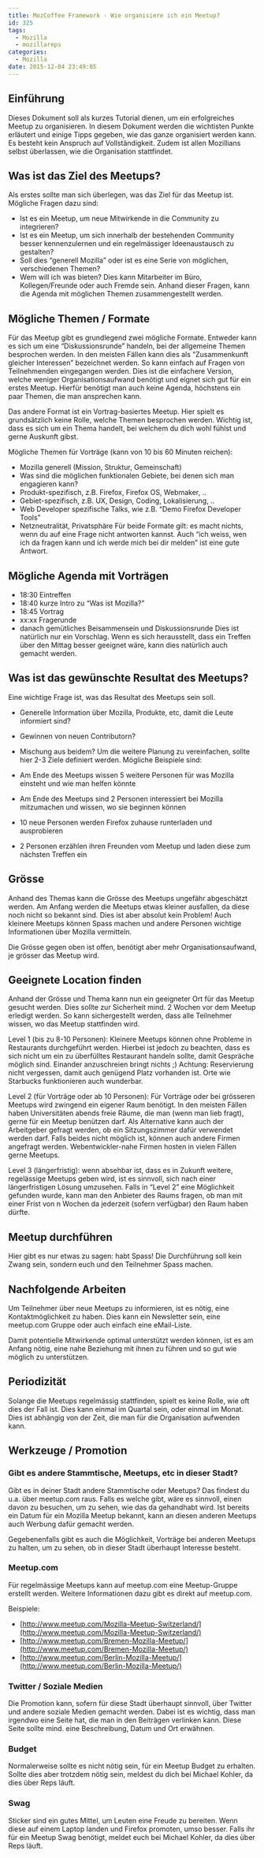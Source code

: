 ```yaml
---
title: MozCoffee Framework - Wie organisiere ich ein Meetup?
id: 325
tags:
  - Mozilla
  - mozillareps
categories:
  - Mozilla
date: 2015-12-04 23:49:05
---
```


<div class="document">
<div>
<div id="mozcoffee-framework-wie-organisiere-ich-ein-meetup" class="section">
<div id="einfuhrung" class="section">

## Einführung

Dieses Dokument soll als kurzes Tutorial dienen, um ein erfolgreiches Meetup zu organisieren. In diesem Dokument werden die wichtisten Punkte erläutert und einige Tipps gegeben, wie das ganze organisiert werden kann. Es besteht kein Anspruch auf Vollständigkeit. Zudem ist allen Mozillians selbst überlassen, wie die Organisation stattfindet.

</div>
<div id="was-ist-das-ziel-des-meetups" class="section">

## Was ist das Ziel des Meetups?

Als erstes sollte man sich überlegen, was das Ziel für das Meetup ist. Mögliche Fragen dazu sind:

*   Ist es ein Meetup, um neue Mitwirkende in die Community zu integrieren?
*   Ist es ein Meetup, um sich innerhalb der bestehenden Community besser kennenzulernen und ein regelmässiger Ideenaustausch zu gestalten?
*   Soll dies “generell Mozilla” oder ist es eine Serie von möglichen, verschiedenen Themen?
*   Wem will ich was bieten? Dies kann Mitarbeiter im Büro, Kollegen/Freunde oder auch Fremde sein.
Anhand dieser Fragen, kann die Agenda mit möglichen Themen zusammengestellt werden.

</div>
<div id="mogliche-themen-formate" class="section">

## Mögliche Themen / Formate

Für das Meetup gibt es grundlegend zwei mögliche Formate. Entweder kann es sich um eine “Diskussionsrunde” handeln, bei der allgemeine Themen besprochen werden. In den meisten Fällen kann dies als “Zusammenkunft gleicher Interessen” bezeichnet werden. So kann einfach auf Fragen von Teilnehmenden eingegangen werden. Dies ist die einfachere Version, welche weniger Organisationsaufwand benötigt und eignet sich gut für ein erstes Meetup. Hierfür benötigt man auch keine Agenda, höchstens ein paar Themen, die man ansprechen kann.

Das andere Format ist ein Vortrag-basiertes Meetup. Hier spielt es grundsätzlich keine Rolle, welche Themen besprochen werden. Wichtig ist, dass es sich um ein Thema handelt, bei welchem du dich wohl fühlst und gerne Auskunft gibst.

Mögliche Themen für Vorträge (kann von 10 bis 60 Minuten reichen):

*   Mozilla generell (Mission, Struktur, Gemeinschaft)
*   Was sind die möglichen funktionalen Gebiete, bei denen sich man engagieren kann?
*   Produkt-spezifisch, z.B. Firefox, Firefox OS, Webmaker, ..
*   Gebiet-spezifisch, z.B. UX, Design, Coding, Lokalisierung, ..
*   Web Developer spezifische Talks, wie z.B. “Demo Firefox Developer Tools”
*   Netzneutralität, Privatsphäre
Für beide Formate gilt: es macht nichts, wenn du auf eine Frage nicht antworten kannst. Auch “ich weiss, wen ich da fragen kann und ich werde mich bei dir melden” ist eine gute Antwort.

</div>
<div id="mogliche-agenda-mit-vortragen" class="section">

## Mögliche Agenda mit Vorträgen

*   18:30 Eintreffen
*   18:40 kurze Intro zu “Was ist Mozilla?”
*   18:45 Vortrag
*   xx:xx Fragerunde
*   danach gemütliches Beisammensein und Diskussionsrunde
Dies ist natürlich nur ein Vorschlag. Wenn es sich herausstellt, dass ein Treffen über den Mittag besser geeignet wäre, kann dies natürlich auch gemacht werden.

</div>
<div id="was-ist-das-gewunschte-resultat-des-meetups" class="section">

## Was ist das gewünschte Resultat des Meetups?

Eine wichtige Frage ist, was das Resultat des Meetups sein soll.

*   Generelle Information über Mozilla, Produkte, etc, damit die Leute informiert sind?
*   Gewinnen von neuen Contributorn?
*   Mischung aus beidem?
Um die weitere Planung zu vereinfachen, sollte hier 2-3 Ziele definiert werden. Mögliche Beispiele sind:

*   Am Ende des Meetups wissen 5 weitere Personen für was Mozilla einsteht und wie man helfen könnte
*   Am Ende des Meetups sind 2 Personen interessiert bei Mozilla mitzumachen und wissen, wo sie beginnen können
*   10 neue Personen werden Firefox zuhause runterladen und ausprobieren
*   2 Personen erzählen ihren Freunden vom Meetup und laden diese zum nächsten Treffen ein
</div>
<div id="grosse" class="section">

## Grösse

Anhand des Themas kann die Grösse des Meetups ungefähr abgeschätzt werden. Am Anfang werden die Meetups etwas kleiner ausfallen, da diese noch nicht so bekannt sind. Dies ist aber absolut kein Problem! Auch kleinere Meetups können Spass machen und andere Personen wichtige Informationen über Mozilla vermitteln.

Die Grösse gegen oben ist offen, benötigt aber mehr Organisationsaufwand, je grösser das Meetup wird.

</div>
<div id="geeignete-location-finden" class="section">

## Geeignete Location finden

Anhand der Grösse und Thema kann nun ein geeigneter Ort für das Meetup gesucht werden. Dies sollte zur Sicherheit mind. 2 Wochen vor dem Meetup erledigt werden. So kann sichergestellt werden, dass alle Teilnehmer wissen, wo das Meetup stattfinden wird.

Level 1 (bis zu 8-10 Personen): Kleinere Meetups können ohne Probleme in Restaurants durchgeführt werden. Hierbei ist jedoch zu beachten, dass es sich nicht um ein zu überfülltes Restaurant handeln sollte, damit Gespräche möglich sind. Einander anzuschreien bringt nichts ;) Achtung: Reservierung nicht vergessen, damit auch genügend Platz vorhanden ist. Orte wie Starbucks funktionieren auch wunderbar.

Level 2 (für Vorträge oder ab 10 Personen): Für Vorträge oder bei grösseren Meetups wird zwingend ein eigener Raum benötigt. In den meisten Fällen haben Universitäten abends freie Räume, die man (wenn man lieb fragt), gerne für ein Meetup benützen darf. Als Alternative kann auch der Arbeitgeber gefragt werden, ob ein Sitzungszimmer dafür verwendet werden darf. Falls beides nicht möglich ist, können auch andere Firmen angefragt werden. Webentwickler-nahe Firmen hosten in vielen Fällen gerne Meetups.

Level 3 (längerfristig): wenn absehbar ist, dass es in Zukunft weitere, regelässige Meetups geben wird, ist es sinnvoll, sich nach einer längerfristigen Lösung umzusehen. Falls in “Level 2” eine Möglichkeit gefunden wurde, kann man den Anbieter des Raums fragen, ob man mit einer Frist von n Wochen da jederzeit (sofern verfügbar) den Raum haben dürfte.

</div>
<div id="meetup-durchfuhren" class="section">

## Meetup durchführen

Hier gibt es nur etwas zu sagen: habt Spass! Die Durchführung soll kein Zwang sein, sondern euch und den Teilnehmer Spass machen.

</div>
<div id="nachfolgende-arbeiten" class="section">

## Nachfolgende Arbeiten

Um Teilnehmer über neue Meetups zu informieren, ist es nötig, eine Kontaktmöglichkeit zu haben. Dies kann ein Newsletter sein, eine meetup.com Gruppe oder auch einfach eine eMail-Liste.

Damit potentielle Mitwirkende optimal unterstützt werden können, ist es am Anfang nötig, eine nahe Beziehung mit ihnen zu führen und so gut wie möglich zu unterstützen.

</div>
<div id="periodizitat" class="section">

## Periodizität

Solange die Meetups regelmässig stattfinden, spielt es keine Rolle, wie oft dies der Fall ist. Dies kann einmal im Quartal sein, oder einmal im Monat. Dies ist abhängig von der Zeit, die man für die Organisation aufwenden kann.

</div>
<div id="werkzeuge-promotion" class="section">

## Werkzeuge / Promotion

<div id="gibt-es-andere-stammtische-meetups-etc-in-dieser-stadt" class="section">

### Gibt es andere Stammtische, Meetups, etc in dieser Stadt?

Gibt es in deiner Stadt andere Stammtische oder Meetups? Das findest du u.a. über meetup.com raus. Falls es welche gibt, wäre es sinnvoll, einen davon zu besuchen, um zu sehen, wie das da gehandhabt wird. Ist bereits ein Datum für ein Mozilla Meetup bekannt, kann an diesen anderen Meetups auch Werbung dafür gemacht werden.

Gegebenenfalls gibt es auch die Möglichkeit, Vorträge bei anderen Meetups zu halten, um zu sehen, ob in dieser Stadt überhaupt Interesse besteht.

</div>
<div id="meetup-com" class="section">

### Meetup.com

Für regelmässige Meetups kann auf meetup.com eine Meetup-Gruppe erstellt werden. Weitere Informationen dazu gibt es direkt auf meetup.com.

Beispiele:

*   [http://www.meetup.com/Mozilla-Meetup-Switzerland/](http://www.meetup.com/Mozilla-Meetup-Switzerland/)
*   [http://www.meetup.com/Bremen-Mozilla-Meetup/](http://www.meetup.com/Bremen-Mozilla-Meetup/)
*   [http://www.meetup.com/Berlin-Mozilla-Meetup/](http://www.meetup.com/Berlin-Mozilla-Meetup/)
</div>
<div id="twitter-soziale-medien" class="section">

### Twitter / Soziale Medien

Die Promotion kann, sofern für diese Stadt überhaupt sinnvoll, über Twitter und andere soziale Medien gemacht werden. Dabei ist es wichtig, dass man irgendwo eine Seite hat, die man in den Beiträgen verlinken kann. Diese Seite sollte mind. eine Beschreibung, Datum und Ort erwähnen.

</div>
<div id="budget" class="section">

### Budget

Normalerweise sollte es nicht nötig sein, für ein Meetup Budget zu erhalten. Sollte dies aber trotzdem nötig sein, meldest du dich bei Michael Kohler, da dies über Reps läuft.

</div>
<div id="swag" class="section">

### Swag

Sticker sind ein gutes Mittel, um Leuten eine Freude zu bereiten. Wenn diese auf einem Laptop landen und Firefox promoten, umso besser. Falls ihr für ein Meetup Swag benötigt, meldet euch bei Michael Kohler, da dies über Reps läuft.

</div>
</div>
</div>
</div>
</div>